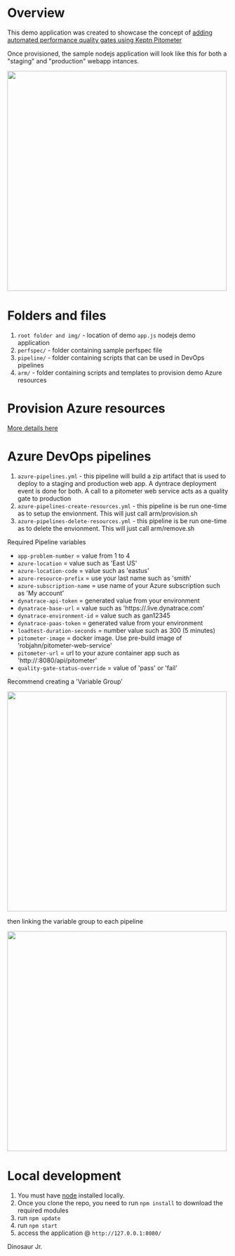 # Overview

This demo application was created to showcase the concept of [adding automated performance quality gates using Keptn Pitometer](https://cloudblogs.microsoft.com/opensource/2019/04/25/adding-automated-performance-quality-gates-using-keptn-pitometer/)

Once provisioned, the sample nodejs application will look like this for both a "staging" and "production" webapp intances.

<img src="docs/demoapp.png" width="500"/>

# Folders and files

1. ```root folder and img/``` - location of demo ```app.js``` nodejs demo application
1. ```perfspec/``` - folder containing sample perfspec file
1. ```pipeline/``` - folder containing scripts that can be used in DevOps pipelines
1. ```arm/``` - folder containing scripts and templates to provision demo Azure resources

# Provision Azure resources

[More details here](./arm/README.md) 

# Azure DevOps pipelines

1. ```azure-pipelines.yml``` - this pipeline will build a zip artifact that is used to deploy to a staging and production web app. A dyntrace deployment event is done for both. A call to a pitometer web service acts as a quality gate to production
1. ```azure-pipelines-create-resources.yml``` - this pipeline is be run one-time as to setup the envionment. This will just call arm/provision.sh
1. ```azure-pipelines-delete-resources.yml``` - this pipeline is be run one-time as to delete the envionment. This will just call arm/remove.sh

Required Pipeline variables
* ```app-problem-number``` = value from 1 to 4
* ```azure-location``` = value such as 'East US'
* ```azure-location-code``` = value such as 'eastus'
* ```azure-resource-prefix``` = use your last name such as 'smith'
* ```azure-subscription-name``` = use name of your Azure subscription such as 'My account'
* ```dynatrace-api-token``` = generated value from your environment
* ```dynatrace-base-url``` = value such as 'https://<your ID>.live.dynatrace.com'
* ```dynatrace-environment-id``` = value such as gan12345
* ```dynatrace-paas-token``` = generated value from your environment
* ```loadtest-duration-seconds``` = number value such as 300 (5 minutes)
* ```pitometer-image``` = docker image. Use pre-build image of 'robjahn/pitometer-web-service'
* ```pitometer-url``` = url to your azure container app such as 'http://<your Ip>:8080/api/pitometer'
* ```quality-gate-status-override``` = value of 'pass' or 'fail'

Recommend creating a 'Variable Group'

<img src="docs/variables.png" width="500"/>

then linking the variable group to each pipeline

<img src="docs/variable-link.png" width="500"/>


# Local development

1. You must have [node](https://nodejs.org/en/download/) installed locally.
1. Once you clone the repo, you need to run ```npm install``` to download the required modules
1. run ```npm update```
1. run ```npm start```
1. access the application @ ```http://127.0.0.1:8080/```

Dinosaur Jr.
